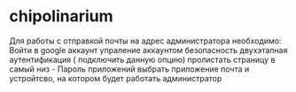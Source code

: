 # chipolinarium

Для работы с отправкой почты на адрес администратора необходимо:
Войти в google аккаунт
упраление аккаунтом
безопасность
двухэтапная аутентификация ( подключить данную опцию)
пролистать страницу в самый низ - Пароль приложений
выбрать приложение почта и устройтсво, на котором будет работать администратор